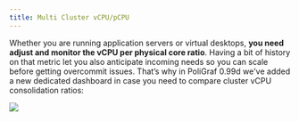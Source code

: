 ```yaml
---
title: Multi Cluster vCPU/pCPU
---
```



Whether you are running application servers or virtual desktops, **you need adjust and monitor the vCPU per physical core ratio**. Having a bit of history on that metric let you also anticipate incoming needs so you can scale before getting overcommit issues. That’s why in PoliGraf 0.99d we've added a new dedicated dashboard in case you need to compare cluster vCPU consolidation ratios:

[![](/media/vmware_multi_cluster_vcpu_pcpu.png)](http://www.poligraf.io/vsphere-sexipanels/vmware_multi_cluster_vcpu_pcpu/)
